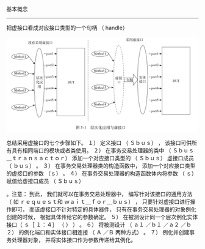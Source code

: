 基本概念

------

把虚接口看成对应接口类型的一个句柄 （ handle）

![image-20220211143557101](../pic/image-20220211143557101-4561359.png)

总结采用虚接口的七个步骤如下。
１） 定义接口 （ Ｓｂｕｓ） ， 该接口可供所有具有相同端口的模块或者类使用。
２） 在事务交易处理器的类中 （ Ｓｂｕｓ＿ｔｒａｎｓａｃｔｏｒ） 添加一个对应接口类型的 （ Ｓｂｕｓ） 虚接口成员 （ ｂｕｓ） 。
３） 在事务交易处理器类的构造函数中， 添加一个对应接口类型的虚接口的参数 （ｓ） 。
４） 在事务交易处理器的构造函数体内将参数 （ ｓ） 赋值给虚接口成员 （ Ｓｂｕｓ） 

。注意： 到此， 我们就可以在事务交易处理器中， 编写针对该接口的通用方法 （ 如 ｒｅｑｕｅｓｔ和 ｗａｉｔ＿ｆｏｒ＿ｂｕｓ） ， 只要针对虚接口进行操作即可， 而该虚接口不针对特定的具体器件， 只有在事务交易处理器的对象例化创建的时候， 根据具体传给它的参数确定。
５） 在被测设计同一个层次例化实体接口（ ｓ［ １：４］ （ ） ） 。
６） 将被测设计 （ ａ１ ／ｂ１ ／ａ２ ／ｂ２） 的例化端口和实体接口相连接 （ Ａ ／Ｂ 两种方式） 。
７） 例化并创建事务处理器对象， 并将实体接口作为参数传递给其例化。